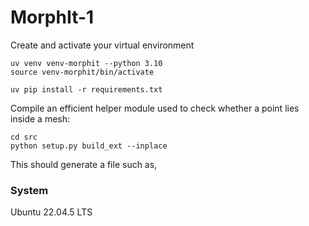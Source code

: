 # MorphIt-1

Create and activate your virtual environment

```
uv venv venv-morphit --python 3.10
source venv-morphit/bin/activate
```

```
uv pip install -r requirements.txt
```


Compile an efficient helper module used to check whether a point lies inside a mesh:
```
cd src
python setup.py build_ext --inplace
```

This should generate a file such as,


### System
Ubuntu 22.04.5 LTS

